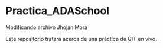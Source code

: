 # Practica_ADASchool







Modificando archivo Jhojan Mora

Este repositorio tratará acerca de una práctica de GIT en vivo.

